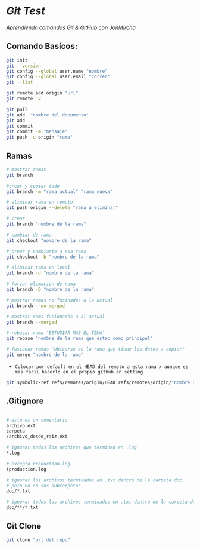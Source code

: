 # **_Git Test_**

_Aprendiendo comandos Git & GitHub con JonMircha_

## Comando Basicos:

```bash
git init
git --version
git config --global user.name "nombre"
git config --global user.email "correo"
git --list

git remote add origin "url"
git remote -v

git pull
git add  "nombre del documento"
git add .
git commit
git commit -m "mensaje"
git push -u origin "rama"
```

## Ramas

```bash
# mostrar ramas
git branch

#crear y copiar todo
git branch -m "rama actual" "rama nueva"

# eliminar rama en remoto
git push origin --delete "rama a eliminar"

# crear
git branch "nombre de la rama"

# cambiar de rama
git checkout "nombre de la rama"

# crear y cambiarte a esa rama
git checkout -b "nombre de la rama"

# eliminar rama en local
git branch -d "nombre de la rama"

# forzar elimacion de rama
git branch -D "nombre de la rama"

# mostrar ramas no fusinadas a la actual
git branch --no-merged

# mostrar rams fusionadas a al actual
git branch --merged

# rebasar rama 'ESTUDIAR MAS EL TEMA'
git rebase "nombre de la rama que estac como principal"

# fusionar ramas 'Ubicarse en la rama que tiene los datos a copiar"
git merge "nombre de la rama"

```

 -  `Colocar por default en el HEAD del remoto a esta rama x aunque es mas facil hacerlo en el propio github en setting`
``` bash
git symbolic-ref refs/remotes/origin/HEAD refs/remotes/origin/"nombre de la rama"
```

## .Gitignore
``` bash 

# esto es un comentario
archivo.ext
carpeta
/archivo_desde_raiz.ext

# ignorar todos los archivos que terminen en .log
*.log

# excepto production.log
!production.log

# ignorar los archivos terminados en .txt dentro de la carpeta doc,
# pero no en sus subcarpetas
doc/*.txt

# ignorar todos los archivos terminados en .txt dentro de la carpeta doc y también en sus subcarpetas
doc/**/*.txt
```

## Git Clone
``` bash
git clone "url del repo" 
```

